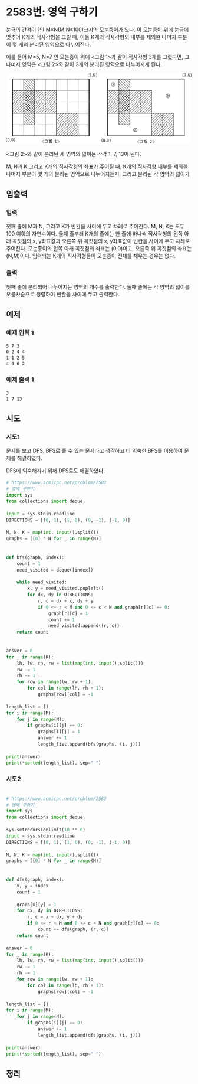 # 2583번: 영역 구하기

눈금의 간격이 1인 M×N(M,N≤100)크기의 모눈종이가 있다. 이 모눈종이 위에 눈금에 맞추어 K개의 직사각형을 그릴 때, 이들 K개의 직사각형의 내부를 제외한 나머지 부분이 몇 개의 분리된 영역으로 나누어진다.

예를 들어 M=5, N=7 인 모눈종이 위에 <그림 1>과 같이 직사각형 3개를 그렸다면, 그 나머지 영역은 <그림 2>와 같이 3개의 분리된 영역으로 나누어지게 된다.

![img.png](2583.png)

<그림 2>와 같이 분리된 세 영역의 넓이는 각각 1, 7, 13이 된다.

M, N과 K 그리고 K개의 직사각형의 좌표가 주어질 때, K개의 직사각형 내부를 제외한 나머지 부분이 몇 개의 분리된 영역으로 나누어지는지, 그리고 분리된 각 영역의 넓이가 

## 입출력

### 입력
첫째 줄에 M과 N, 그리고 K가 빈칸을 사이에 두고 차례로 주어진다. 
M, N, K는 모두 100 이하의 자연수이다. 둘째 줄부터 K개의 줄에는 한 줄에 하나씩 직사각형의 왼쪽 아래 꼭짓점의 x, y좌표값과 오른쪽 위 꼭짓점의 x, y좌표값이 빈칸을 사이에 두고 차례로 주어진다. 
모눈종이의 왼쪽 아래 꼭짓점의 좌표는 (0,0)이고, 오른쪽 위 꼭짓점의 좌표는(N,M)이다. 
입력되는 K개의 직사각형들이 모눈종이 전체를 채우는 경우는 없다.

### 출력
첫째 줄에 분리되어 나누어지는 영역의 개수를 출력한다. 둘째 줄에는 각 영역의 넓이를 오름차순으로 정렬하여 빈칸을 사이에 두고 출력한다.
## 예제

### 예제 입력 1

```text
5 7 3
0 2 4 4
1 1 2 5
4 0 6 2
```

### 예제 출력 1

```text
3
1 7 13
```

## 시도

### 시도1

문제를 보고 DFS, BFS로 풀 수 있는 문제라고 생각하고 
더 익숙한 BFS를 이용하여 문제를 해결하였다.

DFS에 익숙해지기 위해 DFS로도 해결하였다. 

```python
# https://www.acmicpc.net/problem/2583
# 영역 구하기
import sys
from collections import deque

input = sys.stdin.readline
DIRECTIONS = [(0, 1), (1, 0), (0, -1), (-1, 0)]

M, N, K = map(int, input().split())
graphs = [[0] * N for _ in range(M)]


def bfs(graph, index):
    count = 1
    need_visited = deque([index])

    while need_visited:
        x, y = need_visited.popleft()
        for dx, dy in DIRECTIONS:
            r, c = dx + x, dy + y
            if 0 <= r < M and 0 <= c < N and graph[r][c] == 0:
                graph[r][c] = 1
                count += 1
                need_visited.append((r, c))
    return count


answer = 0
for _ in range(K):
    lh, lw, rh, rw = list(map(int, input().split()))
    rw -= 1
    rh -= 1
    for row in range(lw, rw + 1):
        for col in range(lh, rh + 1):
            graphs[row][col] = -1

length_list = []
for i in range(M):
    for j in range(N):
        if graphs[i][j] == 0:
            graphs[i][j] = 1
            answer += 1
            length_list.append(bfs(graphs, (i, j)))

print(answer)
print(*sorted(length_list), sep=" ")
```

### 시도2

```python

# https://www.acmicpc.net/problem/2583
# 영역 구하기
import sys
from collections import deque

sys.setrecursionlimit(10 ** 6)
input = sys.stdin.readline
DIRECTIONS = [(0, 1), (1, 0), (0, -1), (-1, 0)]

M, N, K = map(int, input().split())
graphs = [[0] * N for _ in range(M)]


def dfs(graph, index):
    x, y = index
    count = 1

    graph[x][y] = 1
    for dx, dy in DIRECTIONS:
        r, c = x + dx, y + dy
        if 0 <= r < M and 0 <= c < N and graph[r][c] == 0:
            count += dfs(graph, (r, c))
    return count

answer = 0
for _ in range(K):
    lh, lw, rh, rw = list(map(int, input().split()))
    rw -= 1
    rh -= 1
    for row in range(lw, rw + 1):
        for col in range(lh, rh + 1):
            graphs[row][col] = -1

length_list = []
for i in range(M):
    for j in range(N):
        if graphs[i][j] == 0:
            answer += 1
            length_list.append(dfs(graphs, (i, j)))

print(answer)
print(*sorted(length_list), sep=" ")
```

## 정리
